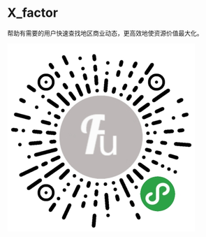 # X_factor
帮助有需要的用户快速查找地区商业动态，更高效地使资源价值最大化。



![image](https://github.com/cronusliang/X_factor/raw/master/img/gh_5f8572713f29_430.jpg)